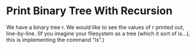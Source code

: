# Print Binary Tree With Recursion

We have a binary tree r. We would like to see the values of r printed out, line-by-line.
(If you imagine your filesystem as a tree (which it sort of is...), this is implementing the command "ls".)
